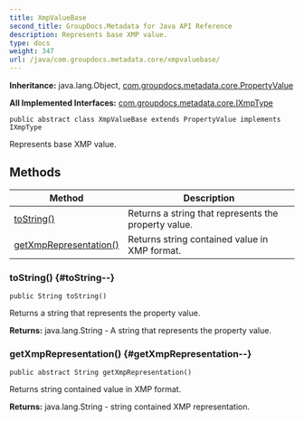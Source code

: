 ```yaml
---
title: XmpValueBase
second_title: GroupDocs.Metadata for Java API Reference
description: Represents base XMP value.
type: docs
weight: 347
url: /java/com.groupdocs.metadata.core/xmpvaluebase/
---
```

**Inheritance:**
java.lang.Object, [com.groupdocs.metadata.core.PropertyValue](../../com.groupdocs.metadata.core/propertyvalue)

**All Implemented Interfaces:**
[com.groupdocs.metadata.core.IXmpType](../../com.groupdocs.metadata.core/ixmptype)
```
public abstract class XmpValueBase extends PropertyValue implements IXmpType
```

Represents base XMP value.
## Methods

| Method | Description |
| --- | --- |
| [toString()](#toString--) | Returns a string that represents the property value. |
| [getXmpRepresentation()](#getXmpRepresentation--) | Returns string contained value in XMP format. |
### toString() {#toString--}
```
public String toString()
```


Returns a string that represents the property value.

**Returns:**
java.lang.String - A string that represents the property value.
### getXmpRepresentation() {#getXmpRepresentation--}
```
public abstract String getXmpRepresentation()
```


Returns string contained value in XMP format.

**Returns:**
java.lang.String -  string  contained XMP representation.
